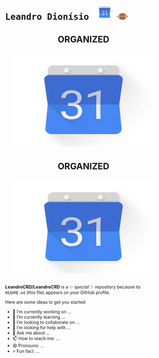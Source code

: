 # <samp>Leandro Dionísio </samp><img src="Images/calendar.gif"  height="50px"> <img src="Images/rugby.gif" width="35px"> </samp>

<h1 align="center"> <bold>ORGANIZED<p align="center"> <img width="460" height="300" src="Images/calendar.gif"></p></h1>
 
<h1 align="center"> <bold>ORGANIZED<p align="center"> <img width="460" height="300" src="Images/calendar.gif"></p></h1>
  

**LeandroCRD/LeandroCRD** is a ✨ _special_ ✨ repository because its `README.md` (this file) appears on your GitHub profile.

Here are some ideas to get you started:

- 🔭 I’m currently working on ...
- 🌱 I’m currently learning ...
- 👯 I’m looking to collaborate on ...
- 🤔 I’m looking for help with ...
- 💬 Ask me about ...
- 📫 How to reach me: ...
- 😄 Pronouns: ...
- ⚡ Fun fact: ...
